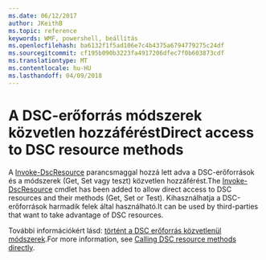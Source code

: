 ```yaml
---
ms.date: 06/12/2017
author: JKeithB
ms.topic: reference
keywords: WMF, powershell, beállítás
ms.openlocfilehash: ba6132f1f5ad106e7c4b4375a6794779275c24df
ms.sourcegitcommit: cf195b090b3223fa4917206dfec7f0b603873cdf
ms.translationtype: MT
ms.contentlocale: hu-HU
ms.lasthandoff: 04/09/2018
---
```

# <a name="direct-access-to-dsc-resource-methods"></a><span data-ttu-id="bfb49-102">A DSC-erőforrás módszerek közvetlen hozzáférést</span><span class="sxs-lookup"><span data-stu-id="bfb49-102">Direct access to DSC resource methods</span></span>


<span data-ttu-id="bfb49-103">A [Invoke-DscResource](https://technet.microsoft.com/library/mt517869.aspx) parancsmaggal hozzá lett adva a DSC-erőforrások és a módszerek (Get, Set vagy teszt) közvetlen hozzáférést.</span><span class="sxs-lookup"><span data-stu-id="bfb49-103">The [Invoke-DscResource](https://technet.microsoft.com/library/mt517869.aspx) cmdlet has been added to allow direct access to DSC resources and their methods (Get, Set or Test).</span></span> <span data-ttu-id="bfb49-104">Kihasználhatja a DSC-erőforrások harmadik felek által használható.</span><span class="sxs-lookup"><span data-stu-id="bfb49-104">It can be used by third-parties that want to take advantage of DSC resources.</span></span>

<span data-ttu-id="bfb49-105">További információkért lásd: [történt a DSC erőforrás közvetlenül módszerek](https://msdn.microsoft.com/powershell/dsc/directcallresource).</span><span class="sxs-lookup"><span data-stu-id="bfb49-105">For more information, see [Calling DSC resource methods directly](https://msdn.microsoft.com/powershell/dsc/directcallresource).</span></span>